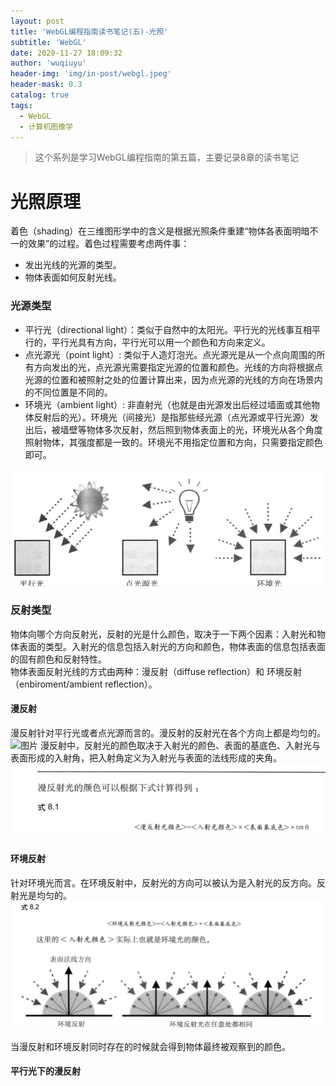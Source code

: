 ```yaml
---
layout: post
title: 'WebGL编程指南读书笔记(五)-光照'
subtitle: 'WebGL'
date: 2020-11-27 18:09:32
author: 'wuqiuyu'
header-img: 'img/in-post/webgl.jpeg'
header-mask: 0.3
catalog: true
tags:
  - WebGL
  - 计算机图像学
---
```


> 这个系列是学习WebGL编程指南的第五篇，主要记录8章的读书笔记<br/>


# 光照原理
着色（shading）在三维图形学中的含义是根据光照条件重建“物体各表面明暗不一的效果”的过程。着色过程需要考虑两件事：
- 发出光线的光源的类型。
- 物体表面如何反射光线。
### 光源类型
- 平行光（directional light）：类似于自然中的太阳光。平行光的光线事互相平行的，平行光具有方向，平行光可以用一个颜色和方向来定义。
- 点光源光（point light）: 类似于人造灯泡光。点光源光是从一个点向周围的所有方向发出的光，点光源光需要指定光源的位置和颜色。光线的方向将根据点光源的位置和被照射之处的位置计算出来，因为点光源的光线的方向在场景内的不同位置是不同的。
- 环境光（ambient light）: 非直射光（也就是由光源发出后经过墙面或其他物体反射后的光）。环境光（间接光）是指那些经光源（点光源或平行光源）发出后，被墙壁等物体多次反射，然后照到物体表面上的光，环境光从各个角度照射物体，其强度都是一致的。环境光不用指定位置和方向，只需要指定颜色即可。

![图片](/img/in-post/webgl4-1.png)

### 反射类型
物体向哪个方向反射光，反射的光是什么颜色，取决于一下两个因素：入射光和物体表面的类型。入射光的信息包括入射光的方向和颜色，物体表面的信息包括表面的固有颜色和反射特性。<br/>
	物体表面反射光线的方式由两种：漫反射（diffuse reflection）和 环境反射（enbiroment/ambient reflection）。
#### 漫反射
漫反射针对平行光或者点光源而言的。漫反射的反射光在各个方向上都是均匀的。
![图片](/img/in-post/webgl4-2.png)
漫反射中，反射光的颜色取决于入射光的颜色、表面的基底色、入射光与表面形成的入射角，把入射角定义为入射光与表面的法线形成的夹角。
![图片](/img/in-post/webgl4-3.png)
#### 环境反射
针对环境光而言。在环境反射中，反射光的方向可以被认为是入射光的反方向。反射光是均匀的。
![图片](/img/in-post/webgl4-4.png)

当漫反射和环境反射同时存在的时候就会得到物体最终被观察到的颜色。

#### 平行光下的漫反射
